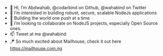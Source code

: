 - 👋 Hi, I’m Abdwahab, @codarbind on Github, @wahabind on Twitter
- 👀 I’m interested in building robust, secure, scalable NodeJs applications
- 🌱 Building the world one push at a time
- 💞️ I’m looking to collaborate on NodeJS projects, especially Open Source ones.
- 📫 Tweet at me @wahabind
- 🪁 So much excited about Mailhouse, check it out here https://mailhouse.com.ng

<!---
codarbind/codarbind is a ✨ special ✨ repository because its `README.md` (this file) appears on your GitHub profile.
You can click the Preview link to take a look at your changes.
--->
